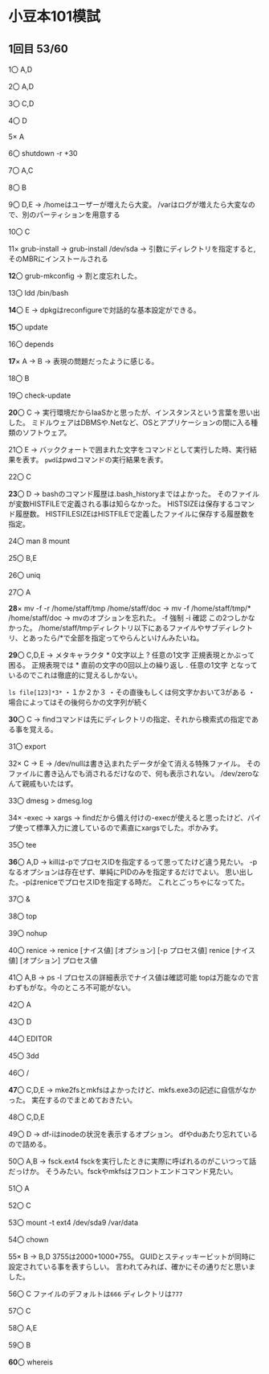 # 小豆本101模試

## 1回目 53/60

1〇
A,D

2〇
A,D

3〇
C,D

4〇
D

5×
A

6〇
shutdown -r +30

7〇
A,C

8〇
B

9〇
D,E
→
/homeはユーザーが増えたら大変。
/varはログが増えたら大変なので、別のパーティションを用意する

10〇
C

11×
grub-install
→
grub-install /dev/sda
→
引数にディレクトリを指定すると,そのMBRにインストールされる

**12**〇
grub-mkconfig
→
割と度忘れした。

13〇
ldd /bin/bash

**14**〇
E
→
dpkgはreconfigureで対話的な基本設定ができる。

**15**〇
update

16〇
depends

**17**×
A
→
B
→
表現の問題だったように感じる。

18〇
B

19〇
check-update

**20**〇
C
→
実行環境だからIaaSかと思ったが、インスタンスという言葉を思い出した。
ミドルウェアはDBMSや.Netなど、OSとアプリケーションの間に入る種類のソフトウェア。

21〇
E
→
バッククォートで囲まれた文字をコマンドとして実行した時、実行結果を表す。
`pwd`はpwdコマンドの実行結果を表す。

22〇
C

**23**〇
D
→
bashのコマンド履歴は.bash_historyまではよかった。
そのファイルが変数HISTFILEで定義される事は知らなかった。
HISTSIZEは保存するコマンド履歴数。
HISTFILESIZEはHISTFILEで定義したファイルに保存する履歴数を指定。

24〇
man 8 mount

25〇
B,E

26〇
uniq

27〇
A

**28**×
mv -f -r /home/staff/tmp /home/staff/doc
→
mv -f /home/staff/tmp/* /home/staff/doc
→
mvのオプションを忘れた。
-f 強制
-i 確認
この2つしかなかった。
/home/staff/tmpディレクトリ以下にあるファイルやサブディレクトリ、とあったら\/\*で全部を指定ってやらんといけんみたいね。

**29**〇
C,D,E
→
メタキャラクタ
\* 0文字以上
? 任意の1文字
正規表現とかぶって困る。
正規表現では
\* 直前の文字の0回以上の繰り返し
. 任意の1文字
となっているのでこれは徹底的に覚えるしかない。

`ls file[123]*3*`
・１か２か３
・その直後もしくは何文字かおいて3がある
・場合によってはその後何らかの文字列が続く

**30**〇
C
→
findコマンドは先にディレクトリの指定、それから検索式の指定である事を覚える。

31〇
export

32×
C
→
E
→
/dev/nullは書き込まれたデータが全て消える特殊ファイル。
そのファイルに書き込んでも消されるだけなので、何も表示されない。
/dev/zeroなんて親戚もいたはず。

33〇
dmesg > dmesg.log

34×
-exec
→
xargs
→
findだから備え付けの-execが使えると思ったけど、パイプ使って標準入力に渡しているので素直にxargsでした。ポかみす。

35〇
tee

**36**〇
A,D
→
killは-pでプロセスIDを指定するって思ってたけど違う見たい。
-pなるオプションは存在せず、単純にPIDのみを指定するだけでよい。
思い出した。-pはreniceでプロセスIDを指定する時だ。
これとごっちゃになってた。

37〇
&

38〇
top

39〇
nohup

40〇
renice
→
renice [ナイス値] [オプション] [-p プロセス値]
renice [ナイス値] [オプション] プロセス値

41〇
A,B
→
ps -l プロセスの詳細表示でナイス値は確認可能
topは万能なので言わずもがな。今のところ不可能がない。

42〇
A

43〇
D

44〇
EDITOR

45〇
3dd

46〇
/

**47**〇
C,D,E
→
mke2fsとmkfsはよかったけど、mkfs.exe3の記述に自信がなかった。
実在するのでまとめておきたい。

48〇
C,D,E

49〇
D
→
df-iはinodeの状況を表示するオプション。
dfやduあたり忘れているので詰める。

50〇
A,B
→
fsck.ext4
fsckを実行したときに実際に呼ばれるのがこいつって話だっけか。
そうみたい。fsckやmkfsはフロントエンドコマンド見たい。

51〇
A

52〇
C

53〇
mount -t ext4 /dev/sda9 /var/data

54〇
chown

55×
B
→
B,D
3755は2000+1000+755。
GUIDとスティッキービットが同時に設定されている事を表すらしい。
言われてみれば、確かにその通りだと思いました。

56〇
C
ファイルのデフォルトは`666`
ディレクトリは`777`

57〇
C

58〇
A,E

59〇
B

**60**〇
whereis
